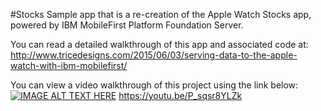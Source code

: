#Stocks
Sample app that is a re-creation of the Apple Watch Stocks app, powered by IBM MobileFirst Platform Foundation Server.  

You can read a detailed walkthrough of this app and associated code at:
http://www.tricedesigns.com/2015/06/03/serving-data-to-the-apple-watch-with-ibm-mobilefirst/

You can view a video walkthrough of this project using the link below:
[![IMAGE ALT TEXT HERE](http://img.youtube.com/vi/P_sqsr8YLZk/0.jpg)](https://youtu.be/P_sqsr8YLZk)
https://youtu.be/P_sqsr8YLZk
